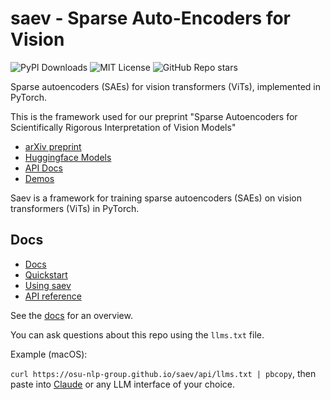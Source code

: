 # saev - Sparse Auto-Encoders for Vision

![PyPI Downloads](https://static.pepy.tech/badge/saev)
![MIT License](https://img.shields.io/badge/License-MIT-efefef)
![GitHub Repo stars](https://img.shields.io/github/stars/OSU-NLP-group/saev?style=flat&label=GitHub%20%E2%AD%90)

Sparse autoencoders (SAEs) for vision transformers (ViTs), implemented in PyTorch.

This is the framework used for our preprint "Sparse Autoencoders for Scientifically Rigorous Interpretation of Vision Models"

* [arXiv preprint](https://arxiv.org/abs/2502.06755)
* [Huggingface Models](https://huggingface.co/collections/osunlp/sae-v-67ab8c4fdf179d117db28195)
* [API Docs](https://osu-nlp-group.github.io/saev/api/saev)
* [Demos](https://osu-nlp-group.github.io/saev/#demos)

Saev is a framework for training sparse autoencoders (SAEs) on vision transformers (ViTs) in PyTorch.

## Docs

- [Docs](https://osu-nlp-group.github.io/saev/api)
- [Quickstart](https://osu-nlp-group.github.io/saev/api/#quick-start)
- [Using saev](https://osu-nlp-group.github.io/saev/api/users/guide)
- [API reference](https://osu-nlp-group.github.io/saev/api/api/saev/)

See the [docs](https://osu-nlp-group.github.io/saev/api) for an overview.

You can ask questions about this repo using the `llms.txt` file.

Example (macOS):

`curl https://osu-nlp-group.github.io/saev/api/llms.txt | pbcopy`, then paste into [Claude](https://claude.ai) or any LLM interface of your choice.
